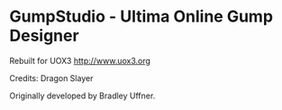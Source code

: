 # GumpStudio - Ultima Online Gump Designer

Rebuilt for UOX3 http://www.uox3.org

Credits:
Dragon Slayer

Originally developed by Bradley Uffner.

